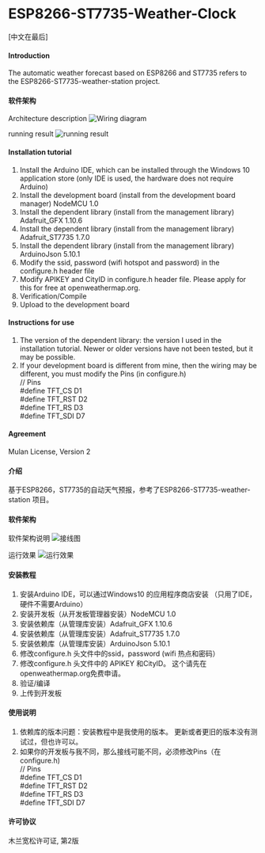 # ESP8266-ST7735-Weather-Clock

[中文在最后]

#### Introduction 
The automatic weather forecast based on ESP8266 and ST7735 refers to the ESP8266-ST7735-weather-station project. 

#### 软件架构
Architecture description 
![Wiring diagram ](https://images.gitee.com/uploads/images/2021/0326/080452_e6d8a2cb_335951.png "屏幕截图.png")

running result 
![running result ](https://images.gitee.com/uploads/images/2021/0328/175526_1bd8c44e_335951.png "屏幕截图.png")

#### Installation tutorial 

1. Install the Arduino IDE, which can be installed through the Windows 10 application store (only IDE is used, the hardware does not require Arduino)
2. Install the development board (install from the development board manager) NodeMCU 1.0
3. Install the dependent library (install from the management library) Adafruit_GFX 1.10.6
4. Install the dependent library (install from the management library) Adafruit_ST7735 1.7.0
5. Install the dependent library (install from the management library) ArduinoJson 5.10.1
6. Modify the ssid, password (wifi hotspot and password) in the configure.h header file
7. Modify APIKEY and CityID in configure.h header file. Please apply for this for free at openweathermap.org.
8. Verification/Compile
9. Upload to the development board 

#### Instructions for use 

1. The version of the dependent library: the version I used in the installation tutorial. Newer or older versions have not been tested, but it may be possible.  
2. If your development board is different from mine, then the wiring may be different, you must modify the Pins (in configure.h)   
// Pins  
#define TFT_CS     D1  
#define TFT_RST    D2  
#define TFT_RS     D3     
#define TFT_SDI    D7     


#### Agreement
Mulan License, Version 2 

#### 介绍
基于ESP8266，ST7735的自动天气预报，参考了ESP8266-ST7735-weather-station 项目。

#### 软件架构
软件架构说明
![接线图](https://images.gitee.com/uploads/images/2021/0326/080452_e6d8a2cb_335951.png "屏幕截图.png")

运行效果
![运行效果](https://images.gitee.com/uploads/images/2021/0328/175526_1bd8c44e_335951.png "屏幕截图.png")

#### 安装教程

1.  安装Arduino IDE，可以通过Windows10 的应用程序商店安装  （只用了IDE，硬件不需要Arduino）
2.  安装开发板（从开发板管理器安装）NodeMCU 1.0
3.  安装依赖库（从管理库安装）Adafruit_GFX 1.10.6
4.  安装依赖库（从管理库安装）Adafruit_ST7735  1.7.0
5.  安装依赖库（从管理库安装）ArduinoJson 5.10.1 
6.  修改configure.h 头文件中的ssid，password (wifi 热点和密码）
7.  修改configure.h 头文件中的 APIKEY 和CityID。 这个请先在 openweathermap.org免费申请。 
8.  验证/编译
9.  上传到开发板

#### 使用说明

1.  依赖库的版本问题：安装教程中是我使用的版本。 更新或者更旧的版本没有测试过，但也许可以。
2.  如果你的开发板与我不同，那么接线可能不同，必须修改Pins（在configure.h)   
// Pins  
#define TFT_CS     D1  
#define TFT_RST    D2  
#define TFT_RS     D3     
#define TFT_SDI    D7     


#### 许可协议
木兰宽松许可证, 第2版